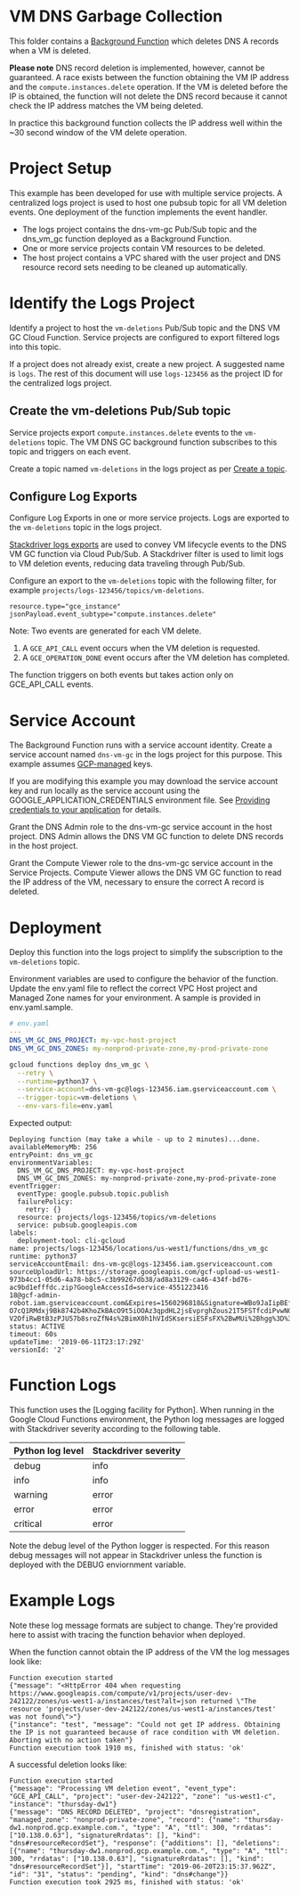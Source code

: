 VM DNS Garbage Collection
===

This folder contains a [Background Function][bg] which deletes DNS A records
when a VM is deleted.

**Please note** DNS record deletion is implemented, however, cannot be
guaranteed.  A race exists between the function obtaining the VM IP address and
the `compute.instances.delete` operation.  If the VM is deleted before the IP
is obtained, the function will not delete the DNS record because it cannot
check the IP address matches the VM being deleted.

In practice this background function collects the IP address well within the
~30 second window of the VM delete operation.

Project Setup
===

This example has been developed for use with multiple service projects.  A
centralized logs project is used to host one pubsub topic for all VM deletion
events.  One deployment of the function implements the event handler.

 * The logs project contains the dns-vm-gc Pub/Sub topic and the
   dns_vm_gc function deployed as a Background Function.
 * One or more service projects contain VM resources to be deleted.
 * The host project contains a VPC shared with the user project and DNS
   resource record sets needing to be cleaned up automatically.

Identify the Logs Project
===

Identify a project to host the `vm-deletions` Pub/Sub topic and the DNS VM GC
Cloud Function.  Service projects are configured to export filtered logs into
this topic.

If a project does not already exist, create a new project.  A suggested name is
`logs`.  The rest of this document will use `logs-123456` as the project ID for
the centralized logs project.

Create the vm-deletions Pub/Sub topic
---

Service projects export `compute.instances.delete` events to the `vm-deletions`
topic.  The VM DNS GC background function subscribes to this topic and triggers
on each event.

Create a topic named `vm-deletions` in the logs project as per [Create a
topic][pubsub-quickstart].

Configure Log Exports
---

Configure Log Exports in one or more service projects.  Logs are exported to
the `vm-deletions` topic in the logs project.

[Stackdriver logs exports][logs-exports] are used to convey VM lifecycle events
to the DNS VM GC function via Cloud Pub/Sub.  A Stackdriver filter is used to
limit logs to VM deletion events, reducing data traveling through Pub/Sub.

Configure an export to the `vm-deletions` topic with the following filter, for
example `projects/logs-123456/topics/vm-deletions`.

```
resource.type="gce_instance"
jsonPayload.event_subtype="compute.instances.delete"
```

Note: Two events are generated for each VM delete.

 1. A `GCE_API_CALL` event occurs when the VM deletion is requested.
 2. A `GCE_OPERATION_DONE` event occurs after the VM deletion has completed.

The function triggers on both events but takes action only on GCE_API_CALL
events.

Service Account
===

The Background Function runs with a service account identity.  Create a service
account named `dns-vm-gc` in the logs project for this purpose.  This example
assumes [GCP-managed][sa-gcp-managed] keys.

If you are modifying this example you may download the service account key and
run locally as the service account using the GOOGLE_APPLICATION_CREDENTIALS
environment file.  See [Providing credentials to your application][adc] for
details.

Grant the DNS Admin role to the dns-vm-gc service account in the host project.
DNS Admin allows the DNS VM GC function to delete DNS records in the host
project.

Grant the Compute Viewer role to the dns-vm-gc service account in the Service
Projects.  Compute Viewer allows the DNS VM GC function to read the IP address
of the VM, necessary to ensure the correct A record is deleted.

Deployment
===

Deploy this function into the logs project to simplify the subscription to the
`vm-deletions` topic.

Environment variables are used to configure the behavior of the function.
Update the env.yaml file to reflect the correct VPC Host project and Managed
Zone names for your environment.  A sample is provided in env.yaml.sample.

```yaml
# env.yaml
---
DNS_VM_GC_DNS_PROJECT: my-vpc-host-project
DNS_VM_GC_DNS_ZONES: my-nonprod-private-zone,my-prod-private-zone
```

```bash
gcloud functions deploy dns_vm_gc \
  --retry \
  --runtime=python37 \
  --service-account=dns-vm-gc@logs-123456.iam.gserviceaccount.com \
  --trigger-topic=vm-deletions \
  --env-vars-file=env.yaml
```

Expected output:

```
Deploying function (may take a while - up to 2 minutes)...done.
availableMemoryMb: 256
entryPoint: dns_vm_gc
environmentVariables:
  DNS_VM_GC_DNS_PROJECT: my-vpc-host-project
  DNS_VM_GC_DNS_ZONES: my-nonprod-private-zone,my-prod-private-zone
eventTrigger:
  eventType: google.pubsub.topic.publish
  failurePolicy:
    retry: {}
  resource: projects/logs-123456/topics/vm-deletions
  service: pubsub.googleapis.com
labels:
  deployment-tool: cli-gcloud
name: projects/logs-123456/locations/us-west1/functions/dns_vm_gc
runtime: python37
serviceAccountEmail: dns-vm-gc@logs-123456.iam.gserviceaccount.com
sourceUploadUrl: https://storage.googleapis.com/gcf-upload-us-west1-973b4cc1-05d6-4a78-b8c5-c3b99267db38/ad8a3129-ca46-434f-bd76-ac9bd1efffdc.zip?GoogleAccessId=service-4551223416
18@gcf-admin-robot.iam.gserviceaccount.com&Expires=1560296818&Signature=WBo9JaIipBEf59tH289ea5ftzTqqipuDZTqNFwiwSL%2B1JMbHkvj0yLf1wT%2BsEguhHnWVe0DO0o9yzrvJCWlDwEZDwx8j0X%2B808Q7swGZ
O7cQ1RMdxj9Bk8742b4KhoZkBAcO9t5iOOAz3qpdHL2jsEvprghZous21T5FSTfcdiPvwNGAVQyiLKiX%2F1peuk0hzGMx2MVxVUQb6XbuaXQooCftsQ38Gp4IuKxusCMGs7o4UERHLFUy5RwgROeDJSTX4%2BgPe0ZJfJtAxUsenGtVfGBLO0
V2OfiRwBtB3zPJU57b8sroZfN4s%2BimX0h1hVIdSKsersiESFsFX%2BwMUi%2Bhgg%3D%3D
status: ACTIVE
timeout: 60s
updateTime: '2019-06-11T23:17:29Z'
versionId: '2'
```

Function Logs
===

This function uses the [Logging facility for Python].  When running in the
Google Cloud Functions environment, the Python log messages are logged with
Stackdriver severity according to the following table.

| Python log level | Stackdriver severity |
|------------------|----------------------|
| debug            | info                 |
| info             | info                 |
| warning          | error                |
| error            | error                |
| critical         | error                |

Note the debug level of the Python logger is respected.  For this reason debug
messages will not appear in Stackdriver unless the function is deployed with
the DEBUG enviornment variable.

Example Logs
===

Note these log message formats are subject to change.  They're provided here to
assist with tracing the function behavior when deployed.

When the function cannot obtain the IP address of the VM the log messages look
like:

```
Function execution started
{"message": "<HttpError 404 when requesting https://www.googleapis.com/compute/v1/projects/user-dev-242122/zones/us-west1-a/instances/test?alt=json returned \"The resource 'projects/user-dev-242122/zones/us-west1-a/instances/test' was not found\">"}
{"instance": "test", "message": "Could not get IP address. Obtaining the IP is not guaranteed because of race condition with VM deletion. Aborting with no action taken"}
Function execution took 1910 ms, finished with status: 'ok'
```

A successful deletion looks like:

```
Function execution started
{"message": "Processing VM deletion event", "event_type": "GCE_API_CALL", "project": "user-dev-242122", "zone": "us-west1-c", "instance": "thursday-dw1"}
{"message": "DNS RECORD DELETED", "project": "dnsregistration", "managed_zone": "nonprod-private-zone", "record": {"name": "thursday-dw1.nonprod.gcp.example.com.", "type": "A", "ttl": 300, "rrdatas": ["10.138.0.63"], "signatureRrdatas": [], "kind": "dns#resourceRecordSet"}, "response": {"additions": [], "deletions": [{"name": "thursday-dw1.nonprod.gcp.example.com.", "type": "A", "ttl": 300, "rrdatas": ["10.138.0.63"], "signatureRrdatas": [], "kind": "dns#resourceRecordSet"}], "startTime": "2019-06-20T23:15:37.962Z", "id": "31", "status": "pending", "kind": "dns#change"}}
Function execution took 2925 ms, finished with status: 'ok'
```

[bg]: https://cloud.google.com/functions/docs/writing/background
[sa-gcp-managed]: https://cloud.google.com/iam/docs/understanding-service-accounts#managing_service_account_keys
[pubsub-quickstart]: https://cloud.google.com/pubsub/docs/quickstart-console#create_a_topic
[logs-exports]: https://cloud.google.com/logging/docs/export/
[adc]: https://cloud.google.com/docs/authentication/production#providing_credentials_to_your_application
